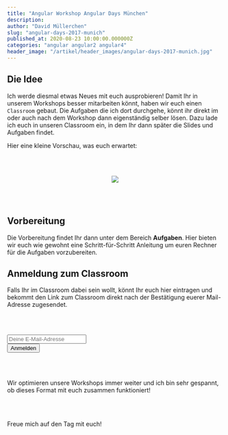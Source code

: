 ```yaml
---
title: "Angular Workshop Angular Days München"
description:
author: "David Müllerchen"
slug: "angular-days-2017-munich"
published_at: 2020-08-23 10:00:00.000000Z
categories: "angular angular2 angular4"
header_image: "/artikel/header_images/angular-days-2017-munich.jpg"
---
```


## Die Idee
Ich werde diesmal etwas Neues mit euch ausprobieren! Damit Ihr in unserem Workshops besser mitarbeiten könnt, haben wir euch einen `Classroom` gebaut. Die Aufgaben die ich dort durchgehe, könnt ihr direkt im oder auch nach dem Workshop dann eigenständig selber lösen. Dazu lade ich euch in unseren Classroom ein, in dem Ihr dann später die Slides und Aufgaben findet.

Hier eine kleine Vorschau, was euch erwartet:

<br/><br/>

<center>
<img src="medium_Screen-Shot-2016-09-30-at-15.08.26.png?v=63642460229"/>
</center>

<br/><br/>


## Vorbereitung

Die Vorbereitung findet Ihr dann unter dem Bereich **Aufgaben**. Hier bieten wir euch wie gewohnt eine Schritt-für-Schritt Anleitung um euren Rechner für die Aufgaben vorzubereiten.

## Anmeldung zum Classroom

Falls Ihr im Classroom dabei sein wollt, könnt Ihr euch hier eintragen und bekommt den Link zum Classroom direkt nach der Bestätigung euerer Mail-Adresse zugesendet.

<br/><br/>

<form action="//angularjs.us5.list-manage.com/subscribe/post?u=465db430c1cb88ec6dea2ca40&amp;id=963e18ece0&amp;VIA=conference-workshop-angulardays2017munich&amp;group[20925][1]=1&amp;group[21453][128]=1" method="post" target="_blank">
          <div class="row">
            <div class="col-xs-12 col-md-5 offset-md-2">
              <input type="email" value="" name="EMAIL" class="form-control form-control-lg" placeholder="Deine E-Mail-Adresse" required="">
            </div>
            <div class="col-xs-12 col-md-3">
              <input type="submit" value="Anmelden" class="btn btn-block btn-lg btn-primary">
            </div>
          </div>
        </form>


<br/><br/>

Wir optimieren unsere Workshops immer weiter und ich bin sehr gespannt, ob dieses Format mit euch zusammen funktioniert!

<br>
<br>

Freue mich auf den Tag mit euch!

